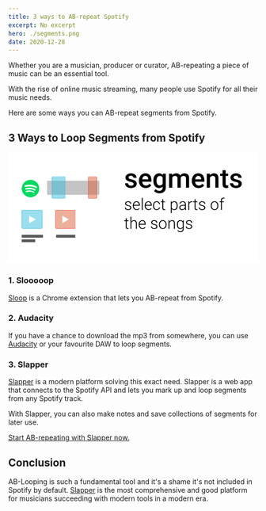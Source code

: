 ```yaml
---
title: 3 ways to AB-repeat Spotify
excerpt: No excerpt
hero: ./segments.png
date: 2020-12-28
---
```


Whether you are a musician, producer or curator, AB-repeating a piece of music can be an essential tool.

With the rise of online music streaming, many people use Spotify for all their music needs.

Here are some ways you can AB-repeat segments from Spotify. 

## 3 Ways to Loop Segments from Spotify

![3 ways to AB-repeat Spotify](./segments.png)

### 1. Slooooop

[Sloop](https://github.com/abdulazizali77/sloooop) is a Chrome extension that lets you AB-repeat from Spotify.

### 2. Audacity

If you have a chance to download the mp3 from somewhere, you can use [Audacity](https://www.audacityteam.org/) or your favourite DAW to loop segments.

### 3. Slapper

[Slapper](/) is a modern platform solving this exact need. Slapper is a web app that connects to the Spotify API and lets you mark up and loop segments from any Spotify track.

With Slapper, you can also make notes and save collections of segments for later use.

[Start AB-repeating with Slapper now.](/)

## Conclusion

AB-Looping is such a fundamental tool and it's a shame it's not included in Spotify by default. [Slapper](/) is the most comprehensive and good platform for musicians succeeding with modern tools in a modern era.